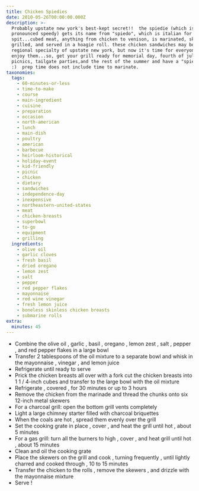 ```yaml
---
title: Chicken Spiedies
date: 2010-05-26T00:00:00.000Z
description: >-
  Probably upstate new york's best-kept secret!!  the spiedie (which is
  pronounced speedy) gets its name from "spiedo", which is italian for
  spit...cubed meat, anything from chicken to venison, is marinated, skewered,
  grilled, and served in a hoagie roll. these chicken sandwiches may be a
  regional specialty of upstate new york, but now it's time for everyone to
  enjoy them...so, get your grill ready for memorial day, fourth of july,
  picnics, tailgate parties,and the rest of the summer and have a "spiedie"!!!
  :)  prep time does not include time to marinate.
taxonomies:
  tags:
    - 60-minutes-or-less
    - time-to-make
    - course
    - main-ingredient
    - cuisine
    - preparation
    - occasion
    - north-american
    - lunch
    - main-dish
    - poultry
    - american
    - barbecue
    - heirloom-historical
    - holiday-event
    - kid-friendly
    - picnic
    - chicken
    - dietary
    - sandwiches
    - independence-day
    - inexpensive
    - northeastern-united-states
    - meat
    - chicken-breasts
    - superbowl
    - to-go
    - equipment
    - grilling
  ingredients:
    - olive oil
    - garlic cloves
    - fresh basil
    - dried oregano
    - lemon zest
    - salt
    - pepper
    - red pepper flakes
    - mayonnaise
    - red wine vinegar
    - fresh lemon juice
    - boneless skinless chicken breasts
    - submarine rolls
extra:
  minutes: 45
---
```

 - Combine the olive oil , garlic , basil , oregano , lemon zest , salt , pepper , and red pepper flakes in a large bowl
 - Transfer 2 tablespoons of the oil mixture to a separate bowl and whisk in the mayonnaise , vinegar , and lemon juice
 - Refrigerate until ready to serve
 - Prick the chicken breasts all over with a fork cut the chicken breasts into 1 1 / 4-inch cubes and transfer to the large bowl with the oil mixture
 - Refrigerate , covered , for 30 minutes or up to 3 hours
 - Remove the chicken from the marinade and thread the chunks onto six 12-inch metal skewers
 - For a charcoal grill: open the bottom grill vents completely
 - Light a large chimney starter filled with charcoal briquettes
 - When the coals are hot , spread them evenly over the grill
 - Set the cooking grate in place , cover , and heat the grill until hot , about 5 minutes
 - For a gas grill: turn all the burners to high , cover , and heat grill until hot , about 15 minutes
 - Clean and oil the cooking grate
 - Place the skewers on the grill and cook , turning frequently , until lightly charred and cooked through , 10 to 15 minutes
 - Transfer the chicken to the rolls , remove the skewers , and drizzle with the mayonnaise mixture
 - Serve !
